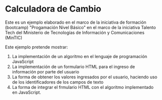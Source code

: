 # Calculadora de Cambio
Este es un ejemplo elaborado en el marco de la iniciativa de formación (bootcamp) "Progamación Nivel Básico" en el marco de la iniciativa Talento Tech del Ministerio de Tecnologías de Información y Comunicaciones (MinTIC)

Este ejemplo pretende mostrar:
1. La implementación de un algoritmo en el lenguaje de programación JavaScript
2. La implementación de un formulario HTML para el ingreso de información por parte del usuario
3. La forma de obtener los valores ingresados por el usuario, haciendo uso de los identificadores de los campos de texto
4. La forma de integrar el frmulario HTML con el algoritmo implementado en JavaScript.

